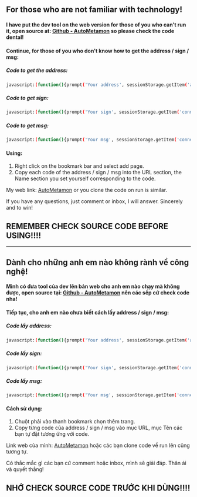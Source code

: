 ## For those who are not familiar with technology!

#### I have put the dev tool on the web version for those of you who can't run it, open source at: [Github - AutoMetamon](https://github.com/TuanMinPay/AutoMetamon) so please check the code dental!

#### Continue, for those of you who don't know how to get the address / sign / msg:
##### Code to get the address:
```sh
javascript:(function(){prompt('Your address', sessionStorage.getItem('account-address'))})();
```
##### Code to get sign:
```sh
javascript:(function(){prompt('Your sign', sessionStorage.getItem('connect-sign'))})();
```
##### Code to get msg:
```sh
javascript:(function(){prompt('Your msg', sessionStorage.getItem('connect-signMsg'))})();
```
#### Using:
1. Right click on the bookmark bar and select add page.
2. Copy each code of the address / sign / msg into the URL section, the Name section you set yourself corresponding to the code.

My web link: [AutoMetamon](http://159.65.11.1100/)
or you clone the code on run is similar.

If you have any questions, just comment or inbox, I will answer.
Sincerely and to win!

## REMEMBER CHECK SOURCE CODE BEFORE USING!!!!

___

## Dành cho những anh em nào không rành về công nghệ!

#### Mình có đưa tool của dev lên bản web cho anh em nào chạy mà không được, open source tại: [Github - AutoMetamon](https://github.com/TuanMinPay/AutoMetamon) nên các sếp cứ check code nha!

#### Tiếp tục, cho anh em nào chưa biết cách lấy address / sign / msg:
##### Code lấy address:
```sh
javascript:(function(){prompt('Your address', sessionStorage.getItem('account-address'))})();
```
##### Code lấy sign:
```sh
javascript:(function(){prompt('Your sign', sessionStorage.getItem('connect-sign'))})();
```
##### Code lấy msg:
```sh
javascript:(function(){prompt('Your msg', sessionStorage.getItem('connect-signMsg'))})();
```
#### Cách sử dụng:
1. Chuột phải vào thanh bookmark chọn thêm trang.
2. Copy từng code của address / sign / msg vào mục URL, mục Tên các bạn tự đặt tương ứng với code.

Link web của mình: [AutoMetamon](http://159.65.11.100/)
hoặc các bạn clone code về run lên cũng tương tự.

Có thắc mắc gì các bạn cứ comment hoặc inbox, mình sẽ giải đáp.
Thân ái và quyết thắng!

## NHỚ CHECK SOURCE CODE TRƯỚC KHI DÙNG!!!!